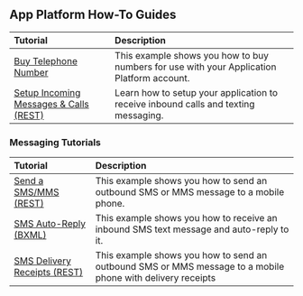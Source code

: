 ## App Platform How-To Guides

| Tutorial                               | Description                                                                               |
|:---------------------------------------|:------------------------------------------------------------------------------------------|
| [Buy Telephone Number](buytn.md)           | This example shows you how to buy numbers for use with your Application Platform account. |
| [Setup Incoming Messages & Calls (REST)](incomingCallandMessaging.md) | Learn how to setup your application to receive inbound calls and texting messaging.       |

### Messaging Tutorials
| Tutorial                                  | Description                                                                                                |
|:------------------------------------------|:-----------------------------------------------------------------------------------------------------------|
| [Send a SMS/MMS (REST)](sendSMSMMS.md)    | This example shows you how to send an outbound SMS or MMS message to a mobile phone.                       |
| [SMS Auto-Reply (BXML)]()                 | This example shows you how to receive an inbound SMS text message and auto-reply to it.                    |
| [SMS Delivery Receipts (REST)](smsDLR.md) | This example shows you how to send an outbound SMS or MMS message to a mobile phone with delivery receipts |
